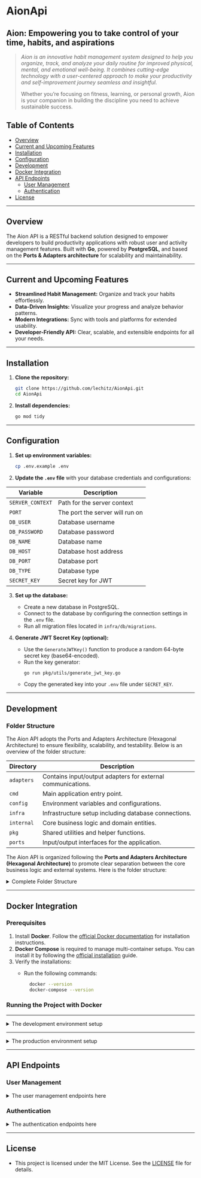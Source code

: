# AionApi

## Aion: Empowering you to take control of your time, habits, and aspirations

> _Aion is an innovative habit management system designed to help you organize, track, and analyze your daily routine for improved physical, mental, and emotional well-being. It combines cutting-edge technology with a user-centered approach to make your productivity and self-improvement journey seamless and insightful._
>
> Whether you’re focusing on fitness, learning, or personal growth, Aion is your companion in building the discipline you need to achieve sustainable success.

## **Table of Contents**

- [Overview](#overview)
- [Current and Upcoming Features](#Current-and-Upcoming-Features)
- [Installation](#installation)
- [Configuration](#configuration)
- [Development](#development)
- [Docker Integration](#docker-integration)
- [API Endpoints](#api-endpoints)
    - [User Management](#user-management)
    - [Authentication](#authentication)
- [License](#license)

---

## **Overview**

The Aion API is a RESTful backend solution designed to empower developers to build productivity applications with robust user and activity management features. Built with **Go**, powered by **PostgreSQL**, and based on the **Ports & Adapters architecture** for scalability and maintainability.

---

## **Current and Upcoming Features**

- **Streamlined Habit Management:** Organize and track your habits effortlessly.
- **Data-Driven Insights:** Visualize your progress and analyze behavior patterns.
- **Modern Integrations:** Sync with tools and platforms for extended usability.
- **Developer-Friendly API:** Clear, scalable, and extensible endpoints for all your needs.

---

## **Installation**

1. **Clone the repository:**
   ```bash
   git clone https://github.com/lechitz/AionApi.git
   cd AionApi
   ```

2. **Install dependencies:**
   ```bash
   go mod tidy
   ```

---

## **Configuration**

1. **Set up environment variables:**
   ```bash
   cp .env.example .env
   ```

2. **Update the `.env` file** with your database credentials and configurations:

<div style="text-align: center;">

| Variable         | Description                     |
|------------------|---------------------------------|
| `SERVER_CONTEXT` | Path for the server context     |
| `PORT`           | The port the server will run on |
| `DB_USER`        | Database username               |
| `DB_PASSWORD`    | Database password               |
| `DB_NAME`        | Database name                   |
| `DB_HOST`        | Database host address           |
| `DB_PORT`        | Database port                   |
| `DB_TYPE`        | Database type                   |
| `SECRET_KEY`     | Secret key for JWT              |

</div>

3. **Set up the database:**
    - Create a new database in PostgreSQL.
    - Connect to the database by configuring the connection settings in the `.env` file.
    - Run all migration files located in `infra/db/migrations`.

4. **Generate JWT Secret Key (optional):**
    - Use the `GenerateJWTKey()` function to produce a random 64-byte secret key (base64-encoded).
    - Run the key generator:
      ```bash
      go run pkg/utils/generate_jwt_key.go
      ```
    - Copy the generated key into your `.env` file under `SECRET_KEY`.

---

## **Development**

### **Folder Structure**

The Aion API adopts the Ports and Adapters Architecture (Hexagonal Architecture) to ensure flexibility, scalability, and testability. Below is an overview of the folder structure:

<div style="text-align: center;">

| Directory       | Description                                                 |
|-----------------|-------------------------------------------------------------|
| `adapters`      | Contains input/output adapters for external communications. |
| `cmd`           | Main application entry point.                               |
| `config`        | Environment variables and configurations.                   |
| `infra`         | Infrastructure setup including database connections.        |
| `internal`      | Core business logic and domain entities.                    |
| `pkg`           | Shared utilities and helper functions.                      |
| `ports`         | Input/output interfaces for the application.                |

</div>



The Aion API is organized following the **Ports and Adapters Architecture (Hexagonal Architecture)** to promote clear separation between the core business logic and external systems. Here is the folder structure:

<details>
<summary>
Complete Folder Structure
</summary>

```plaintext
.
├── adapters
│   ├── input
│   │   └── http
│   │       ├── dto
│   │       ├── handlers
│   │       └── server

│   └── output
│       ├── cache
│       │   └── redis
│       └── db
│           └── postgres
├── app
│   ├── bootstrap
│   ├── config
│   ├── logger
│   ├── logs
│   └── middlewares
│       └── auth
├── cmd
│   └── aion-api
│       └── main.go
├── core
│   ├── domain
│   │   ├── entities
│   │   ├── events
│   │   └── exceptions
│   ├── msg
│   └── service
├── infra
│   ├── cache
│   ├── db
│   │   ├── migrations
│   │   ├── postgres
│   │   │   └── migrations
│   ├── messaging
│   ├── observability
├── pkg
│   ├── contextkeys
│   ├── errors
│   └── utils
├── ports
│   ├── input
│   │   └── http
│   └── output
│       ├── cache
│       └── db
├── .env
├── .env.example
├── .gitignore
├── docker-compose-dev.yaml
├── docker-compose-prod.yaml
├── Dockerfile
├── go.mod
├── LICENSE
├── Makefile
└──  README.md
```

</details>

---

## **Docker Integration**

### **Prerequisites**

 1. Install **Docker**. Follow the [official Docker documentation](https://docs.docker.com/get-docker/) for installation instructions.
 2. **Docker Compose** is required to manage multi-container setups. You can install it by following the [official installation](https://docs.docker.com/compose/) guide.
 3. Verify the installations:
      - Run the following commands:

        ```bash
          docker --version
          docker-compose --version   
         ```

### **Running the Project with Docker**

---

<details>
<summary> 
 The development environment setup
</summary>

1. **Build the development image:**
   ```bash
   make docker-build-dev
   ```

2. **Start the development environment:**
   ```bash
   make docker-compose-dev-up
   ```

3. **Stop the development environment:**
   ```bash
   make docker-compose-dev-down
   ```
</details>

----

<details>
<summary> 
 The production environment setup
</summary>

1. **Build the production image:**
   ```bash
   make docker-build-prod
   ```

2. **Start the production environment:**
   ```bash
   make docker-compose-prod-up
   ```

3. **Stop the production environment:**
   ```bash
   make docker-compose-prod-down
   ```

</details>

---

## **API Endpoints**

### **User Management**

<details>
<summary> 
 The user management endpoints here
</summary>

#### **Create User**

- **Method:** `POST`
- **Endpoint:** `localhost:5001/aion-api/user/create`
- **Request Body:**

  ```json
  {
    "name": "John Doe",
    "username": "johndoe",
    "email": "johndoe@example.com",
    "password": "securePassword123"
  }
  ```
- **Response:**

  ```json
  {
    "message": "user created successfully",
    "result": {
        "id": 1,
        "name": "John Doe",
        "username": "johndoe",
        "email": "johndoe@example.com"
    },
    "date": "2025-01-07T15:41:50.803251738Z"
  }
  ```

#### **Get All Users**

- **Method:** `GET`
- **Endpoint:** `localhost:5001/aion-api/user/all`
- **Response:**

  ```json
  {
    "message": "users get successfully",
    "result": [
        {
            "id": 1,
            "name": "John Doe",
            "username": "johndoe",
            "email": "johndoe@example.com",
            "created_at": "2025-01-07T15:41:50.800147Z"
        },
        {
            "id": 2,
            "name": "Alice Smith",
            "username": "alicesmith",
            "email": "alice.smith@example.com",
            "created_at": "2025-01-07T15:56:32.174753Z"
        }
    ],
    "date": "2025-01-07T15:56:35.028477172Z"
  }
  ```

#### **Get User by ID**

- **Method:** `GET`
- **Endpoint:** `localhost:5001/aion-api/user/{id}`
- **Response:**

  ```json
  {
    "message": "user get successfully",
    "result": [
        {
            "id": 1,
            "name": "John Doe",
            "username": "johndoe",
            "email": "johndoe@example.com",
            "created_at": "2025-01-07T15:41:50.800147Z"
        }
    ],
    "date": "2025-01-07T15:59:05.406681717Z"
  }
  ```

#### **Update User**

- **Method:** `PUT`
- **Endpoint:** `localhost:5001/aion-api/user/{id}`
- **Request Body:**

  ```json
  {
      "name": "Mark Taylor",
      "username": "markt89",
      "email": "mark.taylor@example.com"
  }
  ```
- **Response:**

  ```json
  {
    "message": "user updated successfully",
    "result": {
        "id": 2,
        "name": "Mark Taylor",
        "username": "markt89",
        "email": "mark.taylor@example.com",
        "updated_at": "2025-01-07T16:01:47.919084Z"
    },
    "date": "2025-01-07T16:01:47.929188372Z"
  }
  ```

#### **Soft Delete User**

- **Method:** `DELETE`
- **Endpoint:** `localhost:5001/aion-api/user/{id}`
- **Response:**

  ```json
  {
    "message": "user deleted successfully",
    "date": "2025-01-07T16:03:12.929188372Z"
  }
  ```

</details>

### **Authentication**

<details>
<summary> 
 The authentication endpoints here
</summary>

#### **Login**

- **Method:** `POST`
- **Endpoint:** `localhost:5001/aion-api/login`
- **Request Body:**

  ```json
  {
      "username": "johndoe",
      "password": "securePassword123"
  }
  ```
- **Response:**

  ```json
  {
    "message": "success to login",
    "result": {
        "username": "johndoe",
        "token": "eyJhbUHaiHL9AS6IkpXVCJ9.eyJhdXRob3JKAPkSVnS"
    },
    "date": "2025-01-07T15:50:48.751092612Z"
  }
  
#### **Logout**

- **Method:** `POST`
- **Endpoint:** `localhost:5001/aion-api/logout`
- **Response:**

  ```json
  {
    "message": "success to logout",
    "date": "2025-01-07T15:52:12.751092612Z"
  }
  ```
</details>

---

## **License**

- This project is licensed under the MIT License. See the [LICENSE](LICENSE) file for details.
